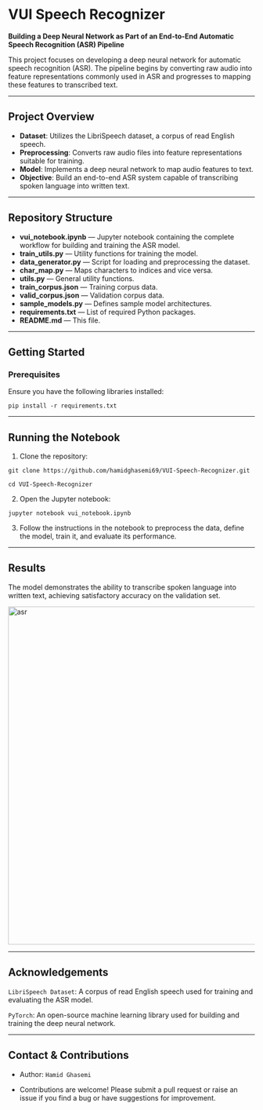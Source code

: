 # VUI Speech Recognizer

**Building a Deep Neural Network as Part of an End-to-End Automatic Speech Recognition (ASR) Pipeline**

This project focuses on developing a deep neural network for automatic speech recognition (ASR). The pipeline begins by converting raw audio into feature representations commonly used in ASR and progresses to mapping these features to transcribed text.

---

## Project Overview

- **Dataset**: Utilizes the LibriSpeech dataset, a corpus of read English speech.
- **Preprocessing**: Converts raw audio files into feature representations suitable for training.
- **Model**: Implements a deep neural network to map audio features to text.
- **Objective**: Build an end-to-end ASR system capable of transcribing spoken language into written text.

---

## Repository Structure

- **vui_notebook.ipynb** — Jupyter notebook containing the complete workflow for building and training the ASR model.
- **train_utils.py** — Utility functions for training the model.
- **data_generator.py** — Script for loading and preprocessing the dataset.
- **char_map.py** — Maps characters to indices and vice versa.
- **utils.py** — General utility functions.
- **train_corpus.json** — Training corpus data.
- **valid_corpus.json** — Validation corpus data.
- **sample_models.py** — Defines sample model architectures.
- **requirements.txt** — List of required Python packages.
- **README.md** — This file.

---

## Getting Started

### Prerequisites

Ensure you have the following libraries installed:

`pip install -r requirements.txt`


---

## Running the Notebook

1. Clone the repository:

  `git clone https://github.com/hamidghasemi69/VUI-Speech-Recognizer.git`
  
  `cd VUI-Speech-Recognizer`

2. Open the Jupyter notebook:

  `jupyter notebook vui_notebook.ipynb`

3. Follow the instructions in the notebook to preprocess the data, define the model, train it, and evaluate its performance.

---

## Results

The model demonstrates the ability to transcribe spoken language into written text, achieving satisfactory accuracy on the validation set.

<img width="689" alt="asr" src="https://github.com/hamidghasemi69/VUI-Speech-Recognizer/assets/22797186/7fcf8672-1b9a-4f7a-976e-350d3b34c7dc">


---

## Acknowledgements

`LibriSpeech Dataset`: A corpus of read English speech used for training and evaluating the ASR model.

`PyTorch`: An open-source machine learning library used for building and training the deep neural network.


---

## Contact & Contributions

- Author: `Hamid Ghasemi`

- Contributions are welcome! Please submit a pull request or raise an issue if you find a bug or have suggestions for improvement.


